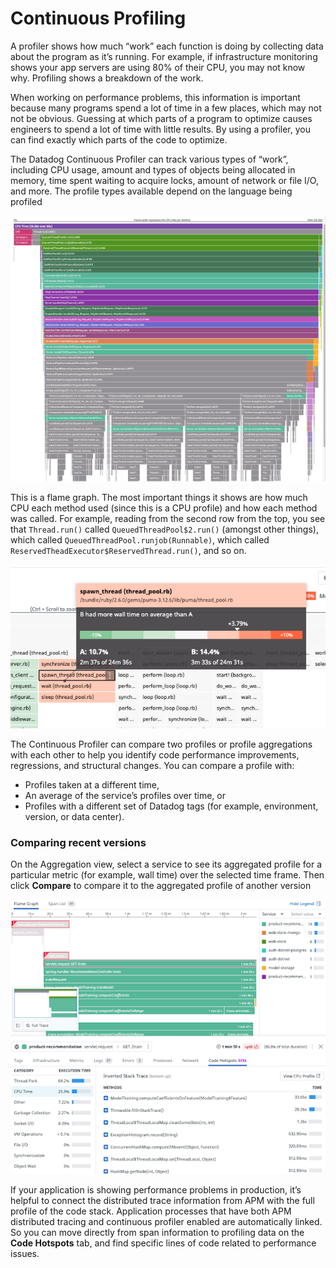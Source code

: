 # Continuous Profiling

A profiler shows how much “work” each function is doing by collecting data about the program as it’s running. For example, if infrastructure monitoring shows your app servers are using 80% of their CPU, you may not know why. Profiling shows a breakdown of the work.

When working on performance problems, this information is important because many programs spend a lot of time in a few places, which may not not be obvious. Guessing at which parts of a program to optimize causes engineers to spend a lot of time with little results. By using a profiler, you can find exactly which parts of the code to optimize.

The Datadog Continuous Profiler can track various types of “work”, including CPU usage, amount and types of objects being allocated in memory, time spent waiting to acquire locks, amount of network or file I/O, and more. The profile types available depend on the language being profiled

![Profiler Flame Graph](./assets/profiler_flame_graph.png)

This is a flame graph. The most important things it shows are how much CPU each method used (since this is a CPU profile) and how each method was called. For example, reading from the second row from the top, you see that `Thread.run()` called `QueuedThreadPool$2.run()` (amongst other things), which called `QueuedThreadPool.runjob(Runnable)`, which called `ReservedTheadExecutor$ReservedThread.run()`, and so on.

![Profiler Flame Graph](./assets/profiler_compare.png)

The Continuous Profiler can compare two profiles or profile aggregations with each other to help you identify code performance improvements, regressions, and structural changes. You can compare a profile with:
 * Profiles taken at a different time,
 * An average of the service’s profiles over time, or
 * Profiles with a different set of Datadog tags (for example, environment, version, or data center).

### Comparing recent versions
On the Aggregation view, select a service to see its aggregated profile for a particular metric (for example, wall time) over the selected time frame. Then click **Compare** to compare it to the aggregated profile of another version

![Profiler Flame Graph](./assets/profiler_trace_detail.png)

If your application is showing performance problems in production, it’s helpful to connect the distributed trace information from APM with the full profile of the code stack. Application processes that have both APM distributed tracing and continuous profiler enabled are automatically linked. So you can move directly from span information to profiling data on the **Code Hotspots** tab, and find specific lines of code related to performance issues.
